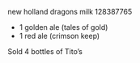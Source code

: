 
new holland dragons milk
128387765

- 1 golden ale (tales of gold)
- 1 red ale (crimson keep)


Sold 4 bottles of Tito’s 